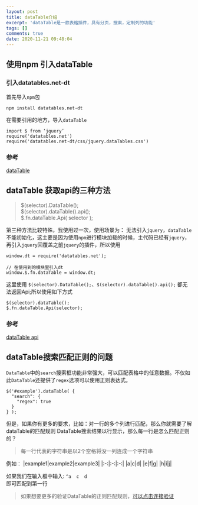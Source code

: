 ```yaml
---
layout: post
title: dataTable介绍
excerpt: 'dataTable是一款表格插件，具有分页，搜索，定制列的功能'
tags: []
comments: true
date: 2020-11-21 09:48:04
---
```


## 使用npm 引入dataTable
### 引入datatables.net-dt
首先导入`npm`包
```
npm install datatables.net-dt
```

在需要引用的地方，导入`dataTable`
```
import $ from ‘jquery’
require('datatables.net')
require('datatables.net-dt/css/jquery.dataTables.css')
```

### 参考
[dataTable](https://datatables.net/download/)


## dataTable 获取api的三种方法

> $(selector).DataTable();  
> $(selector).dataTable().api();  
> $.fn.dataTable.Api( selector );

第三种方法比较特殊，我使用过一次，使用场景为：
无法引入`jquery`，`dataTable`不能初始化，这主要是因为使用`npm`进行模块加载的时候，主代码已经有`jquery`，再引入`jquery`回覆盖之前`jquery`的插件，所以使用

```
window.dt = require('datatables.net');

// 在使用到的模块里引入dt
window.$.fn.dataTable = window.dt;
```
这里使用 `$(selector).DataTable();`、`$(selector).dataTable().api();` 都无法返回Api;所以使用如下方式
```
$(selector).dataTable();
$.fn.dataTable.Api(selector); 
```

### 参考
[dataTable api](http://datatables.club/manual/api.html)

## dataTable搜索匹配正则的问题
`DataTable`中的`search`搜索框功能非常强大，可以匹配表格中的任意数据。不仅如此`DataTable`还提供了`regex`选项可以使用正则表达式。
```
$('#example').dataTable( {
  "search": {
    "regex": true
  }
} );
```
但是，如果你有更多的要求，比如：对一行的多个列进行匹配，那么你就需要了解dataTable的匹配规则
DataTable搜索结果以行显示，那么每一行是怎么匹配正则的？

>每一行代表的字符串是以2个空格将没一列连成一个字符串

例如：
|example1|example2|example3|
|:-:|:-:|:-:|
|a|c|d|
|e|f|g|
|h|i|j|

如果我们在输入框中输入: `^a  c  d`  
即可匹配到第一行

>如果想要更多的验证DataTable的正则匹配规则，[可以点击连接验证](https://datatables.net/examples/api/regex.html)